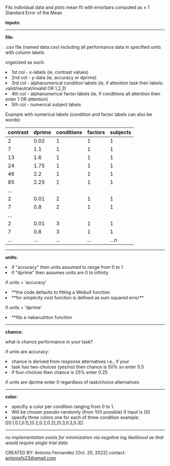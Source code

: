 Fits individual data and plots mean fit with errorbars computed as ± 1 Standard Error of the Mean

**inputs:** 
<hr/>

**file:**    

.csv file (named data.csv) including all performance data in specified units with column labels

organized as such: 
<li>1st col - x-labels (ie, contrast values)
<li>2nd col - y-data   (ie, accuracy or dprime)
<li>3rd col - alphanumerical condition labels (ie, if attention task then labels: valid/neutral/invalid OR 1,2,3)
<li>4th col - alphanumerical factor labels (ie, if conditions all attention then enter 1 OR attention)
<li> 5th col - numerical subject labels

Example with numerical labels (condition and factor labels can also be words):

| contrast | dprime | conditions | factors| subjects |
| -------- | ------ | ---------- | ------ | -------- |     
|     2    |    0.02|        1   |      1 |       1  |
|     7    |     1.1|         1  |      1 |       1  |
|        13|     1.6|         1  |      1 |       1  |
|        24|    1.75|        1   |      1 |       1  |
|        46|    2.2 |        1   |      1 |       1  |
|        85|   2.25 |       1    |     1  |      1   |
|      ... |        |            |        |          |
|        2 |   0.01 |       2    |       1|        1 |
|        7 |   0.8  |       2    |       1|        1 |
|       ...|        |            |        |          |
|        2 |   0.01 |       3    |       1|        1 |
|        7 |   0.8  |        3   |       1|        1 |
|       ...|   ...  |       ...  |    ... |     ...n |
        
<hr/>

**units:** 
<li>if "accuracy" then units assumed to range from 0 to 1
<li>if "dprime" then assumes units are 0 to infinity

if units = 'accuracy'
<li>**the code defaults to fitting a Weibull function
<li>**for simplicity cost function is defined as sum squared error**

if units = 'dprime'
<li>**fits a nakarushton function
<hr/>

**chance:** 

what is chance performance in your task? 

if units are accuracy:
<li>chance is derived from response alternatives i.e., if your
<li>task has two-choices (yes/no) then chance is 50% so enter 0.5
<li>if four-choices then chance is 25%  enter 0.25

if units are dprime enter 0 regardless of task/choice alternatives
<hr/>

**color:**

<li>specifiy a color per condition ranging from 0 to 1. 
<li>Will be chosen pseudo-randomly (from 100 possible)  if input is [0]
<li>specify three colors one for each of three condition example:
[[0.1,0.1,0.1],[0.2,0.2,0.2],[0.3,0.3,0.3]]
 <hr/>
   
*no implementation exists for minimization via negative log likelihood as that would require single trial data*

CREATED BY: Antonio Fernandez [Oct. 20, 2022]
contact: antoniofs23@gmail.com